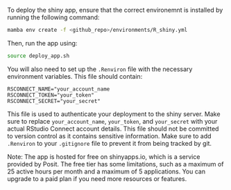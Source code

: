 To deploy the shiny app, ensure that the correct environemnt is installed by running the following command:
```bash
mamba env create -f <github_repo>/environments/R_shiny.yml
```

Then, run the app using:
```bash
source deploy_app.sh
```

You will also need to set up the `.Renviron` file with the necessary environment variables. This file should contain:
```
RSCONNECT_NAME="your_account_name
RSCONNECT_TOKEN="your_token"
RSCONNECT_SECRET="your_secret"
```

This file is used to authenticate your deployment to the shiny server. Make sure to replace `your_account_name`, `your_token`, and `your_secret` with your actual RStudio Connect account details.
This file should not be committed to version control as it contains sensitive information.
Make sure to add `.Renviron` to your `.gitignore` file to prevent it from being tracked by git.

Note: The app is hosted for free on shinyapps.io, which is a service provided by Posit.
The free tier has some limitations, such as a maximum of 25 active hours per month and a maximum of 5 applications.
You can upgrade to a paid plan if you need more resources or features.
